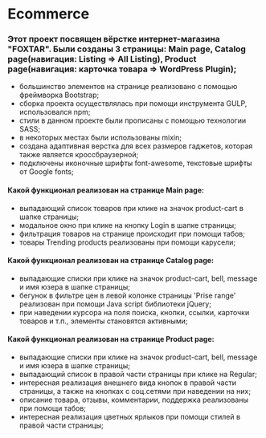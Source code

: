 # Ecommerce
### Этот проект посвящен вёрстке интернет-магазина "FOXTAR". Были созданы 3 страницы: Main page, Сatalog page(навигация: Listing => All Listing), Product page(навигация: карточка товара => WordPress Plugin);
- большинство элементов на странице реализовано с помощью фреймворка Bootstrap;
- сборка проекта осуществлялась при помощи инструмента GULP, использовался npm;
- стили в данном проекте были прописаны с помощью теxнологии SASS;
- в некоторых местах были использованы mixin;
- создана адаптивная верстка для всех размеров гаджетов, которая также является кроссбраузерной;
- подключены иконочные шрифты font-awesome, текстовые шрифты от Google fonts;
#### Какой функционал реализован на странице Main page:
- выпадающий список товаров при клике на значок product-cart в шапке страницы;
- модальное окно при клике на кнопку Login в шапке страницы;
- фильтрация товаров на странице происходит при помощи табов;
- товары Trending products реализованы при помощи карусели;
#### Какой функционал реализован на странице Сatalog page:
- выпадающие списки при клике на значок product-cart, bell, message и имя юзера в шапке страницы;
- бегунок в фильтре цен в левой колонке страницы 'Prise range' реализован при помощи Java script библиотеки jQuery;
- при наведении курсора на поля поиска, кнопки, ссылки, карточки товаров и т.п., элементы становятся активными;
#### Какой функционал реализован на странице Product page:
- выпадающие списки при клике на значок product-cart, bell, message и имя юзера в шапке страницы;
- выпадающий список в правой части страницы при клике на Regular;
- интересная реализация внешнего вида кнопок в правой части страницы, а также на кнопках с соц.сетями при наведении на них;
- описание товара, отзывы, комментарии, поддержка реализованы при помощи табов;
- интересная реализация цветныx ярлыков при помощи стилей в правой чаcти страницы;
